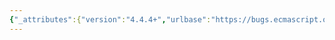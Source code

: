 ```yaml
---
{"_attributes":{"version":"4.4.4+","urlbase":"https://bugs.ecmascript.org/","maintainer":"dherman@mozilla.com"},"bug":{"bug_id":2493,"creation_ts":"2014-02-03 06:02:00 -0800","short_desc":"22.2.1.4: Remove step 16","delta_ts":"2014-04-06 11:31:05 -0700","product":"Draft for 6th Edition","component":"technical issue","version":"Rev 22: January 20, 2014 Draft","rep_platform":"All","op_sys":"All","bug_status":"RESOLVED","resolution":"FIXED","priority":"Normal","bug_severity":"normal","dependson":1932,"everconfirmed":true,"reporter":{"uid":"andrebargull","name":"André Bargull"},"assigned_to":{"uid":"allen","name":"Allen Wirfs-Brock"},"long_desc":[{"commentid":7172,"comment_count":0,"who":{"uid":"andrebargull","name":"André Bargull"},"bug_when":"2014-02-03 06:02:35 -0800","thetext":"Bug 1932 did not remove step 16 (was step 15 in rev18), only added the additional test in step 17c.\n\n\n+++ This bug was initially created as a clone of Bug #1932 +++\n\n22.2.1.4  %TypedArray% ( buffer, byteOffset=0, length=undefined )\n\nStep 16:\nIf offset + elementSize ≥ bufferByteLength, then throw a RangeError exception.\n\nThis step needs to be removed, otherwise zero length Typed Arrays cannot be created. \n\ntest case:\nnew Int8Array(new ArrayBuffer(0), 0, 0)"},{"commentid":7259,"comment_count":1,"who":{"uid":"allen","name":"Allen Wirfs-Brock"},"bug_when":"2014-02-12 16:24:42 -0800","thetext":"fixed in rev23 editor's draft"},{"commentid":7587,"comment_count":2,"who":{"uid":"allen","name":"Allen Wirfs-Brock"},"bug_when":"2014-04-06 11:31:05 -0700","thetext":"fixed in rev23 draft"}]}}
---
```

